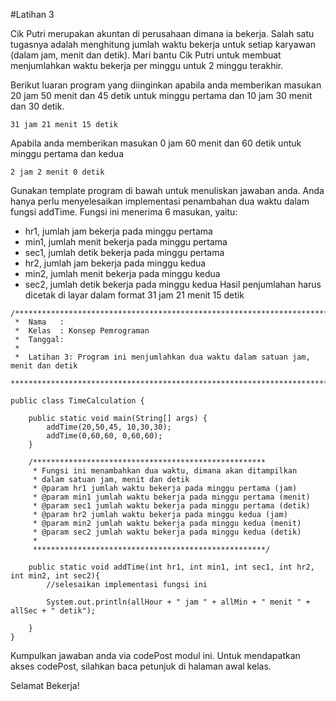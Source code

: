#Latihan 3

Cik Putri merupakan akuntan di perusahaan dimana ia bekerja. Salah satu tugasnya adalah menghitung jumlah waktu bekerja untuk setiap karyawan (dalam jam, menit dan detik). Mari bantu Cik Putri untuk membuat menjumlahkan waktu bekerja per minggu untuk 2 minggu terakhir. 

Berikut luaran program yang diinginkan apabila anda memberikan masukan 20 jam 50 menit dan 45 detik untuk minggu pertama dan 10 jam 30 menit dan 30 detik.
```
31 jam 21 menit 15 detik
```

Apabila anda memberikan masukan 0 jam 60 menit dan 60 detik untuk minggu pertama dan kedua
```
2 jam 2 menit 0 detik
```

Gunakan template program di bawah untuk menuliskan jawaban anda. Anda hanya perlu menyelesaikan implementasi penambahan dua waktu dalam fungsi addTime. Fungsi ini menerima 6 masukan, yaitu:
- hr1, jumlah jam bekerja pada minggu pertama
- min1, jumlah menit bekerja pada minggu pertama
- sec1, jumlah detik bekerja pada minggu pertama
- hr2, jumlah jam bekerja pada minggu kedua
- min2, jumlah menit bekerja pada minggu kedua
- sec2, jumlah detik bekerja pada minggu kedua
Hasil penjumlahan harus dicetak di layar dalam format 31 jam 21 menit 15 detik

```
/******************************************************************************
 *  Nama   : 
 *  Kelas  : Konsep Pemrograman 
 *  Tanggal: 
 *
 *  Latihan 3: Program ini menjumlahkan dua waktu dalam satuan jam, menit dan detik
 ******************************************************************************/

public class TimeCalculation {

    public static void main(String[] args) {
        addTime(20,50,45, 10,30,30);
        addTime(0,60,60, 0,60,60);
    }
    
    /****************************************************
     * Fungsi ini menambahkan dua waktu, dimana akan ditampilkan
     * dalam satuan jam, menit dan detik
     * @param hr1 jumlah waktu bekerja pada minggu pertama (jam)
     * @param min1 jumlah waktu bekerja pada minggu pertama (menit)
     * @param sec1 jumlah waktu bekerja pada minggu pertama (detik)
     * @param hr2 jumlah waktu bekerja pada minggu kedua (jam)
     * @param min2 jumlah waktu bekerja pada minggu kedua (menit)
     * @param sec2 jumlah waktu bekerja pada minggu kedua (detik)
     * 
     ****************************************************/

    public static void addTime(int hr1, int min1, int sec1, int hr2, int min2, int sec2){
        //selesaikan implementasi fungsi ini
        
        System.out.println(allHour + " jam " + allMin + " menit " + allSec + " detik");

    }
}

```
Kumpulkan jawaban anda via codePost modul ini. Untuk mendapatkan akses codePost, silahkan baca petunjuk di halaman awal kelas.

Selamat Bekerja!

